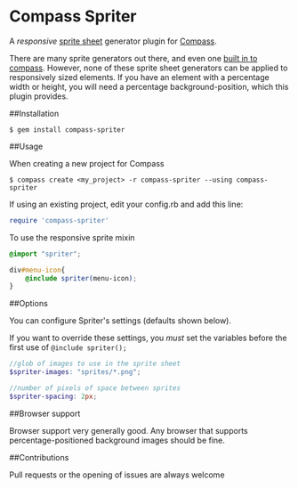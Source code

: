 # Compass Spriter

A *responsive* [sprite sheet](http://css-tricks.com/css-sprites/) generator plugin for [Compass](http://compass-style.org/).

There are many sprite generators out there, and even one [built in to compass](http://compass-style.org/reference/compass/helpers/sprites/#sprite-map). However, none of these sprite sheet generators can be applied to responsively sized elements.
If you have an element with a percentage width or height, you will need a percentage background-position, which this plugin provides.

##Installation

```
$ gem install compass-spriter
```

##Usage

When creating a new project for Compass

```
$ compass create <my_project> -r compass-spriter --using compass-spriter
```

If using an existing project, edit your config.rb and add this line:

```ruby
require 'compass-spriter'
```

To use the responsive sprite mixin

```scss
@import "spriter";

div#menu-icon{
	@include spriter(menu-icon);
}

```

##Options

You can configure Spriter's settings (defaults shown below).

If you want to override these settings, you _must_ set the variables before the first use of `@include spriter();`

```scss
//glob of images to use in the sprite sheet
$spriter-images: "sprites/*.png";

//number of pixels of space between sprites
$spriter-spacing: 2px;
```

##Browser support

Browser support very generally good. Any browser that supports percentage-positioned background images should be fine.

##Contributions

Pull requests or the opening of issues are always welcome

